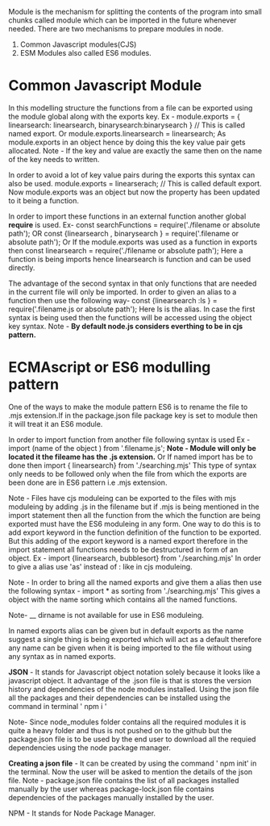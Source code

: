 Module is the mechanism for splitting the contents of the program into small chunks called module which can be imported in the future whenever needed.
There are two mechanisms to prepare modules in node.
1. Common Javascript modules(CJS)
2. ESM Modules also called ES6 modules.

# Common Javascript Module  
In this modelling structure the functions from a file can be exported using the module global along with the exports key.
    Ex -
    module.exports = {
        linearsearch: linearsearch,
        binarysearch:binarysearch
    } // This is called named export.
     Or
     module.exports.linearsearch = linearsearch;
     As module.exports in an object hence by doing this the key value pair gets allocated.
    Note - If the key and value are exactly the same then on the name of the key needs to written.

 In order to avoid a lot of key value pairs during the exports this syntax can also be used.
        module.exports = linearserach; // This is called default export.
        Now module.exports was an object but now the property has been updated to it being a function.

 In order to import these functions in an external function another global **require** is used.
 Ex- const searchFunctions = require('./filename or absolute path');
           OR 
  const {linearsearch , binarysearch } = require('.filename or absolute path');
   Or 
   If the module.exports was used as a function in exports then 
   const linearsearch = require('./filename or absolute path');
   Here a function is being imports hence linearsearch is function and can be used directly.

The advantage of the second syntax in that only functions that are needed in the current file will only be imported. In order to given an alias to a function then use the following way-
const {linearsearch :ls } = require('.filename.js or absolute path'); 
Here ls is the alias.
In case the first syntax is being used then the functions will be accessed using the object key syntax.
Note - **By default node.js considers everthing to be in cjs pattern.**


# ECMAscript or ES6 modulling pattern

One of the ways to make the module pattern ES6 is to rename the file to .mjs extension.If in the package.json file package key is set to module then it will treat it an ES6 module.

In order to import function from another file following syntax is used
Ex -
     import (name of the object ) from '.filename.js';
     **Note - Module will only be located it the fileame has the .js extension.**
       Or 
     If named import has be to done then 
     import { linearsearch} from './searching.mjs'
     This type of syntax only needs to be followed only when the file from which the exports are been done are in ES6 pattern i.e .mjs extension.

  Note - Files have cjs moduleing can be exported to the files with mjs moduleing by adding .js in the filename but if .mjs is being mentioned in the import statement then all the function from the which the function are being exported must have the ES6 moduleing in any form. One way to do this is to  add export keyword in the function definition of the function to be exported.
             But this adding of the export keyword is a named export therefore in the import statement all functions needs to be destructured in form of an object.
             Ex - import {linearsearch, bubblesort} from './searching.mjs'
             In order to give a alias use 'as' instead of : like in cjs moduleing.

Note - In order to bring all the named exports and give them a alias then 
use the following syntax - 
import *  as sorting from './searching.mjs'
This gives a object with the name sorting which contains all the named functions.

Note- __ dirname is not available for use in ES6 moduleing.

In named exports alias can be given but in default exports as the name suggest  a single thing is being exported which will act as a default therefore any name can be given when it is being imported to the file without using any syntax as in named exports.

**JSON** - It stands for Javascript object notation solely because it looks like a javascript object. It advantage of the .json file is that is stores the version history and dependencies of the node modules installed. Using the json file all the packages and their dependencies can be installed using the command  in terminal  ' npm i '

Note- Since node_modules folder contains all the required modules it is quite a heavy folder and thus is not pushed on to the github but the package.json file is to be used by the end user to download all the requied dependencies using the node package manager.

**Creating a json file** - It can be created by using the command ' npm init' in the terminal.
Now the user will be asked to mention the details of the json file.
Note - package.json file contains the list of all packages installed manually by the user whereas package-lock.json file contains dependencies of the packages manually installed by the user.

NPM - It stands for Node Package Manager.

